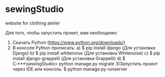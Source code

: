 # sewingStudio
website for clothing atelier

Для того, чтобы запустить проект, вам необходимо:
1) Cкачать Python (https://www.python.org/downloads/)
2) В консоле Python прописать: a) $ pip install django (Для установки Django)
                               b) $ pip install whitenoise (Для установки Whitenoise)
                               с) $ pip install django-grappelli (Для установки Grappelli)
                               d) $  C:\***\sewingStudio> python manage.py migrate
3)Запустить проект через IDE или консоль: $ python manage.py runserver                            
